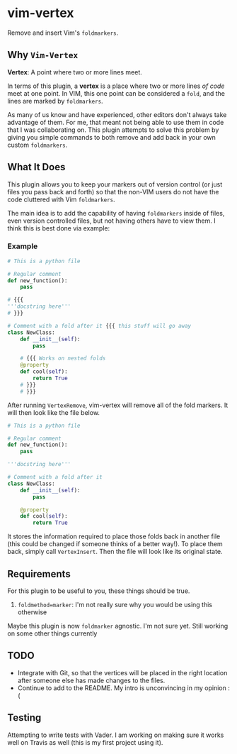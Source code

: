 # vim-vertex

Remove and insert Vim's `foldmarkers`.

## Why `Vim-Vertex`

**Vertex**: A point where two or more lines meet.

In terms of this plugin, a **vertex** is a place where two or more lines _of code_ meet at one point. In VIM, this one point can be considered a `fold`, and the lines are marked by `foldmarkers`. 

As many of us know and have experienced, other editors don't always take advantage of them. For me, that meant not being able to use them in code that I was collaborating on. This plugin attempts to solve this problem by giving you simple commands to both remove and add back in your own custom `foldmarkers`.

## What It Does

This plugin allows you to keep your markers out of version control (or just files you pass back and forth) so that the non-VIM users do not have the code cluttered with Vim `foldmarkers`.

The main idea is to add the capability of having `foldmarkers` inside of files, even version controlled files, but not having others have to view them. I think this is best done via example:

### Example

```python
# This is a python file

# Regular comment
def new_function():
    pass

# {{{
'''docstring here'''
# }}}

# Comment with a fold after it {{{ this stuff will go away
class NewClass:
    def __init__(self):
        pass

    # {{{ Works on nested folds
    @property
    def cool(self):
        return True
    # }}}
    # }}}
```

After running `VertexRemove`, vim-vertex will remove all of the fold markers. It will then look like the file below.

```python
# This is a python file

# Regular comment
def new_function():
    pass

'''docstring here'''

# Comment with a fold after it
class NewClass:
    def __init__(self):
        pass

    @property
    def cool(self):
        return True
```

It stores the information required to place those folds back in another file (this could be changed if someone thinks of a better way!). To place them back, simply call `VertexInsert`. Then the file will look like its original state.

## Requirements

For this plugin to be useful to you, these things should be true.

1. `foldmethod=marker`: I'm not really sure why you would be using this otherwise

Maybe this plugin is now `foldmarker` agnostic. I'm not sure yet. Still working on some other things currently

## TODO

- Integrate with Git, so that the vertices will be placed in the right location after someone else has made changes to the files.
- Continue to add to the README. My intro is unconvincing in my opinion :( 

## Testing

Attempting to write tests with Vader. I am working on making sure it works well on Travis as well (this is my first project using it).
